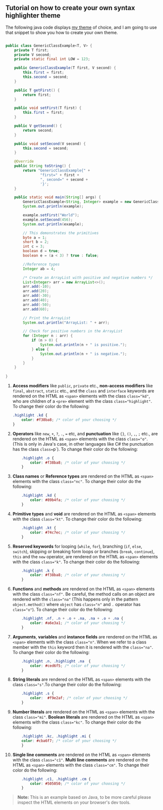 ## Tutorial on how to create your own syntax highlighter theme

The following java code displays [my theme](https://github.com/low-perry/my-jekyll-syntax-highlighter-theme) of choice, and I am going to use that snippet to show you how to create your own theme.

```java

public class GenericClassExample<T, V> {
    private T first;
    private V second;
    private static final int LOW = 123;

    public GenericClassExample(T first, V second) {
        this.first = first;
        this.second = second;
    }

    public T getFirst() {
        return first;
    }

    public void setFirst(T first) {
        this.first = first;
    }

    public V getSecond() {
        return second;
    }

    public void setSecond(V second) {
        this.second = second;
    }

    @Override
    public String toString() {
        return "GenericClassExample{" +
                "first=" + first +
                ", second=" + second +
                '}';
    }

    public static void main(String[] args) {
        GenericClassExample<String, Integer> example = new GenericClassExample<>("Hello", 123);
        System.out.println(example);

        example.setFirst("World");
        example.setSecond(456);
        System.out.println(example);

        // This demonstrates the primitives
        byte a = 1;
        short b = 2;
        int c = 3;
        boolean d = true;
        boolean e = (a < 3) ? true : false;

        //Reference types
        Integer ab = 4;

        /* Create an ArrayList with positive and negative numbers */
        List<Integer> arr = new ArrayList<>();
        arr.add(-10);
        arr.add(20);
        arr.add(-30);
        arr.add(40);
        arr.add(-50);
        arr.add(60);

        // Print the ArrayList
        System.out.println("ArrayList: " + arr);

        // Check for positive numbers in the ArrayList
        for (Integer n : arr) {
            if (n > 0) {
                System.out.println(n + " is positive.");
            } else {
                System.out.println(n + " is negative.");
            }
        }
    }
    
}

```

1. **Access modifiers** like `public`, `private` etc., **non-access modifiers** like `final`, `abstract`, `static` etc., and the `class` and `interface` keywords are rendered on the HTML as `<span>` elements with the class `class="kd"`, who are children of a `<pre>` element with the class `class="highlight"`. To change their color do the following:

    ```css
    .highlight .kd {
        color: #f38ba8; /* color of your choosing */
    }
    ```

2. **Operators** like `new`, `+`, `?`, `.`, `=` etc, and **punctuation** like `{}`, `()`, `,`, `;` etc., are rendered on the HTML as `<span>` elements with the class `class="o"`. (This is only in Java's case, in other languages like C# the punctuation has the class `class=`p`). To change their color do the following:

    ```css
        .highlight .o {
            color: #f38ba8; /* color of your choosing */
        }
    ```

3. **Class names** or **Reference types** are rendered on the HTML as `<span>` elements with the class `class="nc"`. To change their color do the following:

    ```css
        .highlight .kd {
            color: #89b4fa; /* color of your choosing */
        }
    ```

4. **Primitive types** and **void** are rendered on the HTML as `<span>` elements with the class `class="kt"`. To change their color do the following:

    ```css
        .highlight .kt {
            color: #74c7ec; /* color of your choosing */
        }
    ```

5. **Reserved keywords** for looping (`while`, `for`), branching (`if`, `else`, `switch`), skipping or breaking form loops or branches (`break`, `continue`), `this` and the `new` operator, are rendered on the HTML as `<span>` elements with the class `class="k"`. To change their color do the following:

    ```css
        .highlight .k {
            color: #f38ba8; /* color of your choosing */
        }
    ```

6. **Functions** and **methods** are rendered on the HTML as `<span>` elements with the class `class="nf"`. Be careful, the method calls on an object are rendered with the `class="na"` (This happens only in the pattern `object.method()` where `object` has `class="n"` and `.` operator has `class="o"`). To change their color do the following:

    ```css
        .highlight .nf, .n + .o + .na, .na + .o + .na {
            color: #a6e3a1; /* color of your choosing */
        }
    ```

7. **Arguments**, **variables** and **instance fields** are rendered on the HTML as `<span>` elements with the class `class="n"`. When we refer to a class member with the `this` keyword then it is rendered with the `class="na"`. To change their color do the following:

    ```css
        .highlight .n, .highlight .na  {
            color: #ced6f5; /* color of your choosing */
        }
    ```

8. **String literals** are rendered on the HTML as `<span>` elements with the class `class="s"`.To change their color do the following:

    ```css
        .highlight .s {
            color:  #f9e2af; /* color of your choosing */
        }
    ```

9. **Number literals** are rendered on the HTML as `<span>` elements with the class `class="mi"`. **Boolean literals** are rendered on the HTML as `<span>` elements with the class `class="kc"`. To change their color do the following:

    ```css
        .highlight .kc, .highlight .mi {
        color: #cba6f7; /* color of your choosing */
        }
    ```

10. **Single line comments** are rendered on the HTML as `<span>` elements with the class `class="c1"`. **Multi line comments** are rendered on the HTML as `<span>` elements with the class `class="cm"`. To change their color do the following:

    ```css
        .highlight .c1, .highlight .cm {
            color: #505050; /* color of your choosing */
        }
    ```

> **Note:** This is an example based on Java, to be more careful please inspect the HTML elements on your browser's dev tools.
